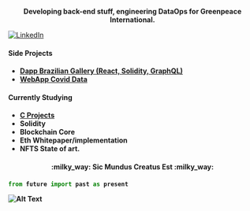 <p align="center" style="font-weight:bold" color="green">Developing back-end stuff, engineering DataOps for Greenpeace International.<p>
  
<a href="https://www.linkedin.com/in/matheus-rugolo-299a95a0/" target="_blank"><img src="https://img.shields.io/badge/LinkedIn-%230077B5.svg?&style=flat-square&logo=linkedin&logoColor=white" alt="LinkedIn"></a>

<h4>Side Projects<h4>
  
- [Dapp Brazilian Gallery (React, Solidity, GraphQL)](https://brgallery.netlify.app/)
- [WebApp Covid Data](https://brasil-covid.herokuapp.com/)


<h4>Currently Studying<h4>
  
- [C Projects](https://github.com/rby90/Project-Based-Tutorials-in-C)
- Solidity
- Blockchain Core
- Eth Whitepaper/implementation
- NFTS State of art.
  
<h4 align="center">:milky_way: Sic Mundus Creatus Est :milky_way:<h4> 
  
```python
from future import past as present
```


![Alt Text](https://media.giphy.com/media/Z9iEskuA1nmozYf806/giphy.gif)
